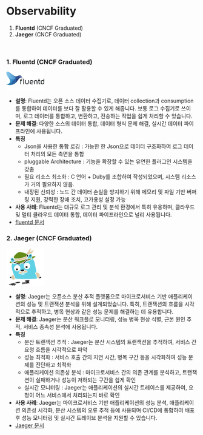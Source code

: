 # Observability
1. **Fluentd** (CNCF Graduated)
2. **Jaeger** (CNCF Graduated)

<br>


### 1. **Fluentd** (CNCF Graduated)  
<img src="./image/fluentd-logo.png" alt="Helm" width="100"/>  

   - **설명**: Fluentd는 오픈 소스 데이터 수집기로, 데이터 collection과 consumption를 통합하여 데이터를 보다 잘 활용할 수 있게 해줍니다. 보통 로그 수집기로 쓰이며,  로그 데이터를 통합하고, 변환하고, 전송하는 작업을 쉽게 처리할 수 있습니다. 
   - **문제 해결**: 다양한 소스의 데이터 통합, 데이터 형식 문제 해결, 실시간 데이터 파이프라인에 사용됩니다.  
   - **특징**  
     - Json을 사용한 통합 로깅 : 가능한 한 Json으로 데이터 구조화하여 로그 데이터 처리의 모든 측면을 통합
     - pluggable Architecture : 기능을 확장할 수 있는 유연한 플러그인 시스템을 갖춤
     - 필요 리소스 최소화 : C 언어 + Duby를 조합하여 작성되었으며, 시스템 리소스가 거의 필요하지 않음.
     - 내장된 신뢰성 : 노드 간 데이터 손실을 방지하기 위해 메모리 및 파일 기반 버퍼링 지원, 강력한 장애 조치, 고가용성 설정 가능
   - **사용 사례**: Fluentd는 대규모 로그 관리 및 분석 환경에서 특히 유용하며, 클라우드 및 멀티 클라우드 데이터 통합, 데이터 파이프라인으로 널리 사용됩니다. 
   - [fluentd 문서](https://www.fluentd.org/architecture)

### 2. **Jaeger** (CNCF Graduated)  
<img src="./image/Jaeger.png" alt="" width="100"/>  

   - **설명**: Jaeger는 오픈소스 분산 추적 플랫폼으로 마이크로서비스 기반 애플리케이션의 성능 및 트랜잭션 분석을 위해 설계되었습니다. 특히, 트랜잭션의 흐름을 시각적으로 추적하고, 병목 현상과 같은 성능 문제를 해결하는 데 유용합니다.
   - **문제 해결**: Jaeger는 분산 워크플로 모니터링, 성능 병목 현상 식별, 근본 원인 추적, 서비스 종속성 분석에 사용됩니다. 
   - **특징**  
     - 분산 트랜잭션 추적 : Jaeger는 분산 시스템의 트랜잭션을 추적하여, 서비스 간 요청 흐름을 시각적으로 파악
     - 성능 최적화 : 서비스 호출 간의 지연 시간, 병목 구간 등을 시각화하여 성능 문제를 진단하고 최적화
     - 애플리케이션 의존성 분석 : 마이크로서비스 간의 의존 관계를 분석하고, 트랜잭션이 실패하거나 성능이 저하되는 구간을 쉽게 확인
     - 실시간 모니터링 : Jaeger는 애플리케이션의 실시간 트레이스를 제공하여, 요청이 어느 서비스에서 처리되는지 바로 확인
   - **사용 사례**: Jaeger는 마이크로서비스 기반 애플리케이션의 성능 분석, 애플리케이션 의존성 시각화, 분산 시스템의 오류 추적 등에 사용되며 CI/CD에 통합하여 배포 후 성능 모니터링 및 실시간 트레이브 분석을 지원할 수 있습니다.
   - [Jaeger 문서](https://www.jaegertracing.io/docs/1.61/)